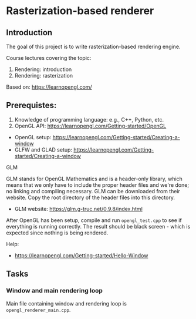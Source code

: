 
# Rasterization-based renderer

## Introduction

The goal of this project is to write rasterization-based rendering engine.

Course lectures covering the topic:
1. Rendering: introduction
2. Rendering: rasterization

Based on: https://learnopengl.com/

## Prerequistes:

1. Knowledge of programming language: e.g., C++, Python, etc.
2. OpenGL API: https://learnopengl.com/Getting-started/OpenGL
* OpenGL setup: https://learnopengl.com/Getting-started/Creating-a-window
* GLFW and GLAD setup: https://learnopengl.com/Getting-started/Creating-a-window

GLM

GLM stands for OpenGL Mathematics and is a header-only library, which means that we only have to include the proper header files and we're done; no linking and compiling necessary. GLM can be downloaded from their website. Copy the root directory of the header files into this directory.
* GLM website: https://glm.g-truc.net/0.9.8/index.html

After OpenGL has been setup, compile and run `opengl_test.cpp` to see if everything is running correctly. The result should be black screen - which is expected since nothing is being rendered.

Help:
* https://learnopengl.com/Getting-started/Hello-Window


## Tasks

### Window and main rendering loop

Main file containing window and rendering loop is `opengl_renderer_main.cpp`.





### 
